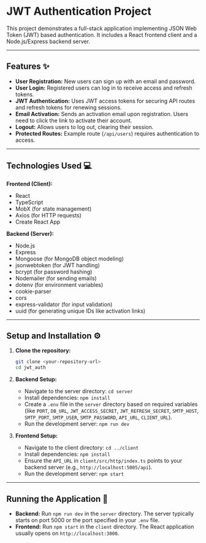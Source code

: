 # JWT Authentication Project

This project demonstrates a full-stack application implementing JSON Web Token (JWT) based authentication. It includes a React frontend client and a Node.js/Express backend server.

---

## Features ✨

* **User Registration:** New users can sign up with an email and password.
* **User Login:** Registered users can log in to receive access and refresh tokens.
* **JWT Authentication:** Uses JWT access tokens for securing API routes and refresh tokens for renewing sessions.
* **Email Activation:** Sends an activation email upon registration. Users need to click the link to activate their account.
* **Logout:** Allows users to log out, clearing their session.
* **Protected Routes:** Example route (`/api/users`) requires authentication to access.

---

## Technologies Used 💻

**Frontend (Client):**
* React
* TypeScript
* MobX (for state management)
* Axios (for HTTP requests)
* Create React App

**Backend (Server):**
* Node.js
* Express
* Mongoose (for MongoDB object modeling)
* jsonwebtoken (for JWT handling)
* bcrypt (for password hashing)
* Nodemailer (for sending emails)
* dotenv (for environment variables)
* cookie-parser
* cors
* express-validator (for input validation)
* uuid (for generating unique IDs like activation links)

---

## Setup and Installation ⚙️

1.  **Clone the repository:**
    ```bash
    git clone <your-repository-url>
    cd jwt_auth
    ```

2.  **Backend Setup:**
    * Navigate to the server directory: `cd server`
    * Install dependencies: `npm install`
    * Create a `.env` file in the `server` directory based on required variables (like `PORT`, `DB_URL`, `JWT_ACCESS_SECRET`, `JWT_REFRESH_SECRET`, `SMTP_HOST`, `SMTP_PORT`, `SMTP_USER`, `SMTP_PASSWORD`, `API_URL`, `CLIENT_URL`).
    * Run the development server: `npm run dev`

3.  **Frontend Setup:**
    * Navigate to the client directory: `cd ../client`
    * Install dependencies: `npm install`
    * Ensure the `API_URL` in `client/src/http/index.ts` points to your backend server (e.g., `http://localhost:5005/api`).
    * Run the development server: `npm start`

---

## Running the Application 🚀

* **Backend:** Run `npm run dev` in the `server` directory. The server typically starts on port 5000 or the port specified in your `.env` file.
* **Frontend:** Run `npm start` in the `client` directory. The React application usually opens on `http://localhost:3000`.
